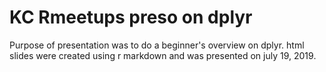 # KC Rmeetups preso on dplyr

Purpose of presentation was to do a beginner's overview on dplyr. html slides were created using r markdown and was presented on july 19, 2019. 
